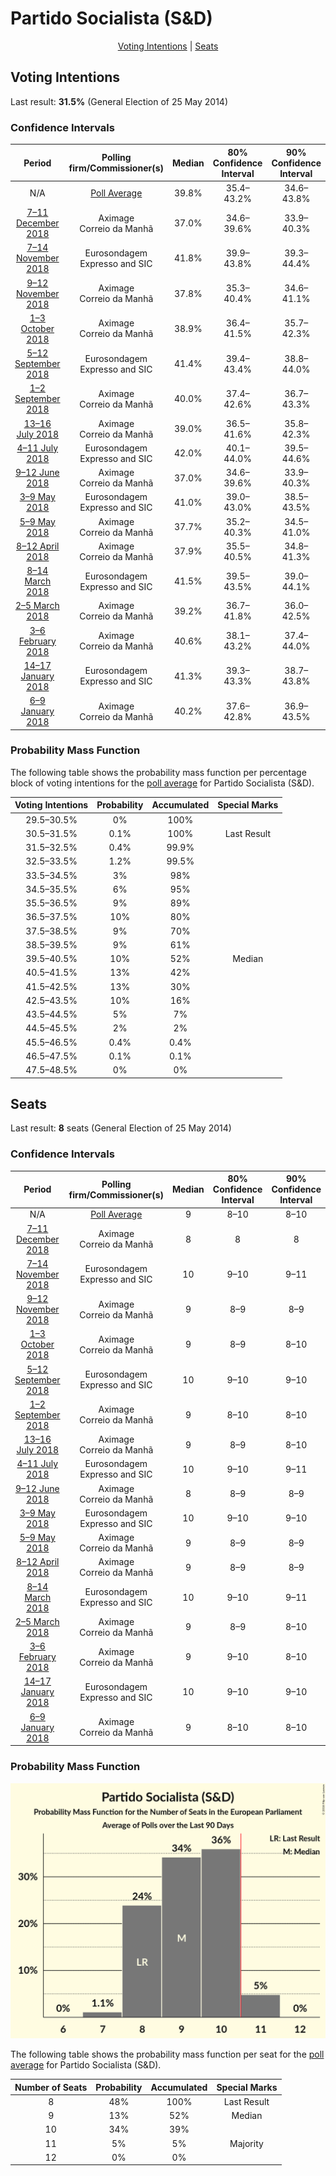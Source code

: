 # Partido Socialista (S&D)

<p align="center"><a href="#voting-intentions">Voting Intentions</a> | <a href="#seats">Seats</a></p>

## Voting Intentions

Last result: **31.5%** (General Election of 25 May 2014)

### Confidence Intervals

| Period     | Polling firm/Commissioner(s) | Median | 80% Confidence Interval | 90% Confidence Interval | 95% Confidence Interval | 99% Confidence Interval |
|:----------:|:----------------:|:-----------:|:-----------------------:|:-----------------------:|:-----------------------:|:-----------------------:|
| N/A | [Poll Average](average.html) | 39.8% | 35.4–43.2% | 34.6–43.8% | 33.9–44.4% | 32.6–45.5% |
| [7–11 December 2018](2018-12-11-Aximage.html) | Aximage <br> Correio da Manhã | 37.0% | 34.6–39.6% | 33.9–40.3% | 33.3–41.0% | 32.1–42.2% |
| [7–14 November 2018](2018-11-14-Eurosondagem.html) | Eurosondagem <br> Expresso and SIC | 41.8% | 39.9–43.8% | 39.3–44.4% | 38.9–44.9% | 37.9–45.9% |
| [9–12 November 2018](2018-11-12-Aximage.html) | Aximage <br> Correio da Manhã | 37.8% | 35.3–40.4% | 34.6–41.1% | 34.0–41.8% | 32.8–43.0% |
| [1–3 October 2018](2018-10-03-Aximage.html) | Aximage <br> Correio da Manhã | 38.9% | 36.4–41.5% | 35.7–42.3% | 35.1–42.9% | 33.9–44.2% |
| [5–12 September 2018](2018-09-12-Eurosondagem.html) | Eurosondagem <br> Expresso and SIC | 41.4% | 39.4–43.4% | 38.8–44.0% | 38.4–44.4% | 37.4–45.4% |
| [1–2 September 2018](2018-09-02-Aximage.html) | Aximage <br> Correio da Manhã | 40.0% | 37.4–42.6% | 36.7–43.3% | 36.1–43.9% | 34.9–45.2% |
| [13–16 July 2018](2018-07-16-Aximage.html) | Aximage <br> Correio da Manhã | 39.0% | 36.5–41.6% | 35.8–42.3% | 35.2–43.0% | 34.0–44.2% |
| [4–11 July 2018](2018-07-11-Eurosondagem.html) | Eurosondagem <br> Expresso and SIC | 42.0% | 40.1–44.0% | 39.5–44.6% | 39.0–45.1% | 38.1–46.1% |
| [9–12 June 2018](2018-06-12-Aximage.html) | Aximage <br> Correio da Manhã | 37.0% | 34.6–39.6% | 33.9–40.3% | 33.3–41.0% | 32.1–42.2% |
| [3–9 May 2018](2018-05-09-Eurosondagem.html) | Eurosondagem <br> Expresso and SIC | 41.0% | 39.0–43.0% | 38.5–43.5% | 38.0–44.0% | 37.0–45.0% |
| [5–9 May 2018](2018-05-09-Aximage.html) | Aximage <br> Correio da Manhã | 37.7% | 35.2–40.3% | 34.5–41.0% | 33.9–41.6% | 32.7–42.9% |
| [8–12 April 2018](2018-04-12-Aximage.html) | Aximage <br> Correio da Manhã | 37.9% | 35.5–40.5% | 34.8–41.3% | 34.1–41.9% | 33.0–43.1% |
| [8–14 March 2018](2018-03-14-Eurosondagem.html) | Eurosondagem <br> Expresso and SIC | 41.5% | 39.5–43.5% | 39.0–44.1% | 38.5–44.6% | 37.5–45.5% |
| [2–5 March 2018](2018-03-05-Aximage.html) | Aximage <br> Correio da Manhã | 39.2% | 36.7–41.8% | 36.0–42.5% | 35.4–43.1% | 34.2–44.4% |
| [3–6 February 2018](2018-02-06-Aximage.html) | Aximage <br> Correio da Manhã | 40.6% | 38.1–43.2% | 37.4–44.0% | 36.8–44.6% | 35.6–45.9% |
| [14–17 January 2018](2018-01-17-Eurosondagem.html) | Eurosondagem <br> Expresso and SIC | 41.3% | 39.3–43.3% | 38.7–43.8% | 38.3–44.3% | 37.3–45.3% |
| [6–9 January 2018](2018-01-09-Aximage.html) | Aximage <br> Correio da Manhã | 40.2% | 37.6–42.8% | 36.9–43.5% | 36.3–44.2% | 35.1–45.4% |

### Probability Mass Function

The following table shows the probability mass function per percentage block of voting intentions for the [poll average](average.html) for Partido Socialista (S&D).

| Voting Intentions | Probability | Accumulated | Special Marks |
|:-----------------:|:-----------:|:-----------:|:-------------:|
| 29.5–30.5% | 0% | 100% |  |
| 30.5–31.5% | 0.1% | 100% | Last Result |
| 31.5–32.5% | 0.4% | 99.9% |  |
| 32.5–33.5% | 1.2% | 99.5% |  |
| 33.5–34.5% | 3% | 98% |  |
| 34.5–35.5% | 6% | 95% |  |
| 35.5–36.5% | 9% | 89% |  |
| 36.5–37.5% | 10% | 80% |  |
| 37.5–38.5% | 9% | 70% |  |
| 38.5–39.5% | 9% | 61% |  |
| 39.5–40.5% | 10% | 52% | Median |
| 40.5–41.5% | 13% | 42% |  |
| 41.5–42.5% | 13% | 30% |  |
| 42.5–43.5% | 10% | 16% |  |
| 43.5–44.5% | 5% | 7% |  |
| 44.5–45.5% | 2% | 2% |  |
| 45.5–46.5% | 0.4% | 0.4% |  |
| 46.5–47.5% | 0.1% | 0.1% |  |
| 47.5–48.5% | 0% | 0% |  |


## Seats

Last result: **8** seats (General Election of 25 May 2014)

### Confidence Intervals

| Period     | Polling firm/Commissioner(s) | Median | 80% Confidence Interval | 90% Confidence Interval | 95% Confidence Interval | 99% Confidence Interval |
|:----------:|:----------------:|:------:|:-----------------------:|:-----------------------:|:-----------------------:|:-----------------------:|
| N/A | [Poll Average](average.html) | 9 | 8–10 | 8–10 | 8–11 | 8–11 |
| [7–11 December 2018](2018-12-11-Aximage.html) | Aximage <br> Correio da Manhã | 8 | 8 | 8 | 8–9 | 8–9 |
| [7–14 November 2018](2018-11-14-Eurosondagem.html) | Eurosondagem <br> Expresso and SIC | 10 | 9–10 | 9–11 | 9–11 | 9–11 |
| [9–12 November 2018](2018-11-12-Aximage.html) | Aximage <br> Correio da Manhã | 9 | 8–9 | 8–9 | 8–10 | 7–10 |
| [1–3 October 2018](2018-10-03-Aximage.html) | Aximage <br> Correio da Manhã | 9 | 8–9 | 8–10 | 8–10 | 7–10 |
| [5–12 September 2018](2018-09-12-Eurosondagem.html) | Eurosondagem <br> Expresso and SIC | 10 | 9–10 | 9–10 | 9–11 | 8–11 |
| [1–2 September 2018](2018-09-02-Aximage.html) | Aximage <br> Correio da Manhã | 9 | 8–10 | 8–10 | 8–10 | 8–11 |
| [13–16 July 2018](2018-07-16-Aximage.html) | Aximage <br> Correio da Manhã | 9 | 8–9 | 8–10 | 8–10 | 8–10 |
| [4–11 July 2018](2018-07-11-Eurosondagem.html) | Eurosondagem <br> Expresso and SIC | 10 | 9–10 | 9–11 | 9–11 | 9–11 |
| [9–12 June 2018](2018-06-12-Aximage.html) | Aximage <br> Correio da Manhã | 8 | 8–9 | 8–9 | 7–9 | 7–10 |
| [3–9 May 2018](2018-05-09-Eurosondagem.html) | Eurosondagem <br> Expresso and SIC | 10 | 9–10 | 9–10 | 9–11 | 8–11 |
| [5–9 May 2018](2018-05-09-Aximage.html) | Aximage <br> Correio da Manhã | 9 | 8–9 | 8–9 | 8–10 | 7–10 |
| [8–12 April 2018](2018-04-12-Aximage.html) | Aximage <br> Correio da Manhã | 9 | 8–9 | 8–9 | 8–10 | 7–10 |
| [8–14 March 2018](2018-03-14-Eurosondagem.html) | Eurosondagem <br> Expresso and SIC | 10 | 9–10 | 9–11 | 9–11 | 9–11 |
| [2–5 March 2018](2018-03-05-Aximage.html) | Aximage <br> Correio da Manhã | 9 | 8–9 | 8–10 | 8–10 | 8–10 |
| [3–6 February 2018](2018-02-06-Aximage.html) | Aximage <br> Correio da Manhã | 9 | 9–10 | 8–10 | 8–10 | 8–11 |
| [14–17 January 2018](2018-01-17-Eurosondagem.html) | Eurosondagem <br> Expresso and SIC | 10 | 9–10 | 9–10 | 9–11 | 9–11 |
| [6–9 January 2018](2018-01-09-Aximage.html) | Aximage <br> Correio da Manhã | 9 | 8–10 | 8–10 | 8–10 | 8–10 |

### Probability Mass Function

![Graph with seats probability mass function not yet produced](average-seats-pmf-partidosocialistasd.png "Seats Probability Mass Function")

The following table shows the probability mass function per seat for the [poll average](average.html) for Partido Socialista (S&D).

| Number of Seats | Probability | Accumulated | Special Marks |
|:---------------:|:-----------:|:-----------:|:-------------:|
| 8 | 48% | 100% | Last Result |
| 9 | 13% | 52% | Median |
| 10 | 34% | 39% |  |
| 11 | 5% | 5% | Majority |
| 12 | 0% | 0% |  |


